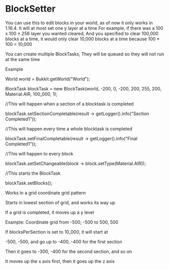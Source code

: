 # BlockSetter

You can use this to edit blocks in your world, as of now it only works in 1.16.4.
It will at most set one y layer at a time
For example, if there was a 100 x 100 * 256 layer you wanted cleared,
And you specified to clear 100,000 blocks at a time, it would only clear
10,000 blocks at a time because 100 * 100 = 10,000



You can create multiple BlockTasks,
They will be queued so they will not
run at the same time



Example

World world = Bukkit.getWorld("World");

BlockTask blockTask = new BlockTask(world, -200, 0, -200, 200, 255, 200, Material.AIR, 100_000, 1);

//This will happen when a section of a blocktask is completed

blockTask.setSectionCompletable(result -> getLogger().info("Section Completed1"));

//This will happen every time a whole blocktask is completed

blockTask.setFinalCompletable(result -> getLogger().info("Final Completed1"));

//This will happen to every block

blockTask.setSetChangeable(block -> block.setType(Material.AIR));

//This starts the BlockTask

blockTask.setBlocks();



Works in a grid coordinate grid pattern

Starts in lowest section of grid, and works its way up

If a grid is completed, it moves up a y level

Example: Coordinate grid from -500, -500 to 500, 500

If blocksPerSection is set to 10_000, it will start at

-500, -500, and go up to -400, -400 for the first section

Then it goes to -300, -400 for the second section, and so on

It moves up the x axis first, then it goes up the z axis
